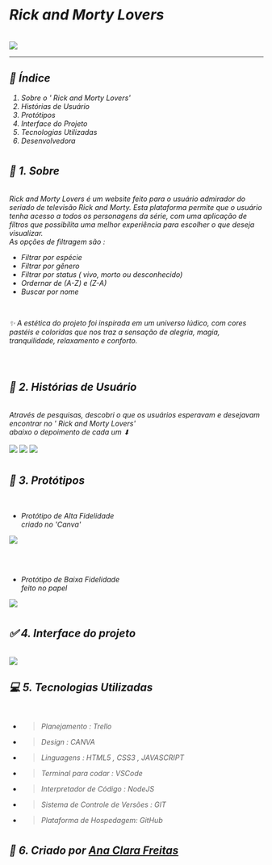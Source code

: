 # <i> Rick and Morty Lovers 
  
  <br>

<img src="https://cdn.dribbble.com/users/2313212/screenshots/12089395/media/ded884ae1c4b7d49e3696f1def8fcd81.jpg?compress=1&resize=400x300&vertical=top"/> 


<br> 

--- 

## 🌈  <i> Índice 
  
1. Sobre o ' Rick and Morty Lovers'
2. Histórias de Usuário
3. Protótipos
4. Interface do Projeto
5. Tecnologias Utilizadas
6. Desenvolvedora

#
       
## 🍄<i> 1. Sobre 
 <br>
Rick and Morty Lovers é um website feito para o usuário admirador do seriado de televisão Rick and Morty. Esta plataforma permite que o usuário tenha acesso a todos os personagens da série, com uma aplicação de filtros que possibilita uma melhor experiência para escolher o que deseja visualizar. <br>
As opções de filtragem são : <br>

 * Filtrar por espécie
 * Filtrar por gênero
 * Filtrar por status ( vivo, morto ou desconhecido)
 * Ordernar de (A-Z) e (Z-A)
 * Buscar por nome 

<br>

✨ A estética do projeto foi inspirada em um universo lúdico, com cores pastéis e coloridas que nos traz a sensação de alegria, magia, tranquilidade, relaxamento e conforto. 

<br>

#

## <i> 🔮 2. Histórias de Usuário 
<br>
Através de pesquisas, descobri o que os usuários esperavam e desejavam encontrar no ' Rick and Morty Lovers'<br >abaixo o depoimento de cada um ⬇ <br>

 <br>

<img src="https://lh3.googleusercontent.com/GDuU3C-0cPr2Fco_1GI_qS82qUWHeYepGFnUNpy3ZouxkzPcqkb0YAG3udcf2XxX86dHmRXqB6KNBs6jA60OZpiB_kxpGfP1QLQHBBbvMvyxQwRsjjcLKlZCiJeVgdeW6k60l0mNcePEUky4l-gALMYl6IW_tFmS1ffGbH9G7FoeuloJrv5hSVcn--rmG0edNNbnKuiA45dfVL5EbO-mDhad3aj0fhFkR9loAfflDL2msmFebh0_RQncM9fI4mwiIYzn4vmGbeHj628D2MM3B9NX99cEJ1_0il4sljV68_9UllCtaw4JvbJqTx-3TOmkhmpFmGlI8vOwqAttzGXspM5zQWuHqTG65zUV8u4o-yqNUuzwha_biv53VIl4eu9dp5Y5JcmFcT7TV2RhVzYFLhGlLjAWKzHEorcIb7C-uWi-CdFBGlNdG0tT35FF6JQGyuzWfkw8bNQfdTwBt48QLvE92zEivVPnqc7UMSG5jnK4PaGyh163kysn8b-2LiW3pm4BTDi9tpc7jUBiJ3QLEki9I1Le9jOAfxoJBK-Ep7dRFLPcB6DKrOFwEBpTLAKTRjLbT1OYiNCPkzczrl1iCMzM-XHNayrlONTFMeJQymvZ4cG7czEHg6wKiaSli6u0rAsqgcuwLYSn9u5JKjBQnpNJ79a1HjRDUKHF_MYUJZ23RH5UGKN1PZGlG6XYJ8_9cc99Lzs3b2xyOqjwmfy_l5P22dSSshsdi2n4zCxLCkFjTtFFmY1fPapsF9ACr-OMKIawGibvOQypIRYQQhKciy8ZdsnfOGGd4JZEKxfGS1mw73shMRxi7WgINvS9dKlclx8=w600-h300-no?authuser=0" />
  
<img src="https://lh3.googleusercontent.com/4158of1YZnGCB5Xs7fUrFuDwAZyCFScurSZ6m1lIUg5xTBlBKyKgBnKAJNOJSFvvt6S3RX0ubT-EOa8hl3AhhY3p0Yj_tprOMt0Z37tsHcpr89Q7WBvzBnI9WhyCn_O0mdMRDy8lYd2bFoMj_uNmnIjI89UkQS92dAn6bq3cMRj9J4v5E9gGugySlPf3REu5vKDNDnbbZTZ4BoFEujnCrR35aHpDS2s9CWO0FlcYK-Bnfw4mGlyTyj7g68kur2ZQc-o4qCbSJFHBvtxlC72E8ZMhL4QaWb00XckaDXNkGlJFoAwmX0Vlu1hjvW8ryuI9NGKnsZJodV4j1ftd0JoghJi-U7Q5MWzJrdZMpp3ftRnS30cNf4NDpCiYEJSFtT-tcC49u9ejVTRMYZf9X-pGSgEuPv3hKsJCSxK8MiM5Y5JDqsnNgm0OZYZ6Buxf4EK5E-g5Mfz9g4nC4wqI9gpZaODNNe0Xxuf0cXoRv0rEOVI8i71yNayii_Ub8gQ82VEj61vFEpiUIYeJbaz8ID9UA9PdH9kuUKSqzjFnMuu_1o8gtlVXenBCt74PxMGmxOAtLCLRo2B3Okn38FHrTi71aTi0x3tjUOBCt5x8beLUd65IJiEDyHDOSH6pl8IOMH6gxEnQwSvZchHHo6dIT2nbVFDu0p3RKEtiwKDJ6rv-rd_GFDJglwu4fWU2rUAjv5np7YL0jQ0-Sge5TcvIkkxUqxT2L0lUH_rBaA-iign379LAAgmdPixGTH9V621qmclb9XNaYyJ7sg5-tMdDcU1BnLk_JbiLSCpJmQfir-vIDaLroEqiUtsUkXRo_OJabTQQlOQ=w600-h300-no?authuser=0"/>
 
<img src="https://lh3.googleusercontent.com/CSW9_FOi7qVmINruesFxlAP0a23_D7jSH3roT_UOatMFmZF6DbXF-YFLVjzZa2pPy2kCix3pvUK-geDaVSyhmFY3reXIVIgMZmPADdqW9OwXEGu7GHu0S2LTJOmd9O4Ry7DuOAM1mvw4k6D7P7p2jm0WFliUtdnPJWlAlfJdMfLbISS1mJxNymTJctFxGszWkH5iGcmzMcRU_VWCuvZsIK84cxCyIMED8HOs0K6AAiVIuOcycVFXfniYvdSzxE9J0Pvmox8mZ-nborzjIpxK2YpjNnuLgHdgbPtZ4Sv-fR6TFwhuZSDZvWuT2QLDyGcOGvIFNxZTOh3e_x7kbCDvwFPlHyOv74bd1cZqJ5gvR3VtFjjYOCnq-yiw7qsXJdKAZy_dItGgdgSKId4bZzY3czRuYlSoiPES1qC01WWoomNl5DE0TZLOfIbbHZ7Pp2hq4M560AMmfSrcm09q54HJ2GNZgGqu7gRcynu3dFVdRSEc9Lg_i3bBvp0Qy23EXuREKn1wRwXyCUeB1f62mwCCxGKpeivrisR9EJqp5IQvoEuJXrStcMw3ZnGZMutOI_2RDe3tZ37a7CUpR_rOuBvGI22H_opWiaux2lpY8Axgnhj1cwlpAvkPuph05FlE0BgXgCyuVVQD2b9pEIVRkAuC9m_H9NXsze0WeHqSgnTC1Q0KxhoQHkmigTiQZM0HC8z_4Z2ae79n0fFzoIy4IruHeTsbzQ7EATegYUK6TlfPFIaaqOXDyRkgCEvO7TT8_Emm7qDpwwWW_dIbdJ33MZsSOmzQ2E2Spn_EhislOStGaB9KDCg_WOjOnX_8P67iYQ15OgE=w600-h300-no?authuser=0"/>  


<br>

#

## 🎨 <i> 3. Protótipos

<br>

*  Protótipo de Alta Fidelidade <br>
   criado no 'Canva' 

  <img src="https://lh3.googleusercontent.com/BN16bggz0qG1Qi7Krle8lvpiVyT382zeH5KzcPL621HTQ4hOJU44zGnId7D_LSdpLpslg7QKfZqsLSlfyzCM6OV-46UzgY-TTW0XNNcOCc5NhnFEZNCqk1FfHinTwM6BxJODEhueoIYjS4wrgmAOQN1GYtUonIK0hT5KEziTjmPqyZoV1E8VAj7HYal7O0cbB8XZEgc7cJGzoXCm9ffMCxt_gfnD4LgKdRXxWgDckVAmKcOVuksH8GKZUdRS0sKRadSExVuttcalc7YniMVeV91xJ8hFCHQKNXjPUmncBkWDnV0qv7odiuq7aUZWpYuUIRywctUKobTvhaNKTlXzw-rP4SAk_dm0lLPJGLT6sG0EjPFV37Z23ZOzWh-awYw01J6LN0WgBbc3-RnEkby8AOfGaLF49POV2LLvloFIZU-tqL8SduBxRS-J1vTHpk9CQBRmmX5rDxh6ryUTKgaLAxPlrwtOx4WgALRng-SqPyaa20DwgPO9gn6KDJ-rQRv0QkG3X5_sXnY5aLqWtYtv0detqTXblABTFugS8C3qU2x4KOwAedyhnjLivsUAyORkH1ffdPn6kqhMQxWYx1lqPWAtaZ4bu3efGcEd-E6xknbPl75u1v-mNtnraIyJkX0zP1eM-YRJvRfP8_MAGHbZ79ICsQo_eLvBJkhZXLFKSJuy8udjaYMFkxpxqttWqFP4vMnmKHWmB6eCMKAAVOlpfKMgUeffR5RZGT4YeNWMA-nNBre5X9EJJxOIWoN73Y7QeWsLAjyi1M43ciDndOvHmm50JYlDh54KEFO_TSkzvQO2nlNzQvSb8mAMFP-POhA4cQ=w600-h300-no?authuser=0" />

  <br><br>

  * Protótipo de Baixa Fidelidade <br>
    feito no papel

  <img src="https://lh3.googleusercontent.com/Zld-bvApLoe9SMQi8fZxIJrsRoLrqF0xkzjA6AUVrXva0w7gZOlGhgO50fNUAvvLjVfco55qnPA0nctXD4_T4-lI6YmIJbibImHuLj_SkUkHeXmBIe4aBQM4eMdNXjQhjxJx1TpObB8YhjxxXYAcF081hJMDxjwXAZHR4XwV8aujl3Jrwd6GcYxSmIK8UoKLcmIJhqwR8bnrBuQhrmYdEoJaaptZG06iKkY4ZW4abCFSWiSxRR7x2Y8s1VBepCs_HPXipcCmfk9uxca5MhLvWZjBNSh7hqDt0NHGwMY4mXL7qV_w6CTEx_0HgA5ZZnanHTaL3lP_fi0yhHQ-IKC8bPxbNie9Sd1_0FQoz1ZFV2XnNQwmeL32pMqzdJJ39vjMzquYmJuv5YHBAKozyfAcBXwzInZ67CENQCWwpbPwt1xwuCkKE9BnXRuompCjeRyjYFucbBG5s7T1FrdRczZA-Bsx8nMzfhvNyFGFCRwBsYPS1cI4GOsBh9wXoRMXpFfnr-Hx_UBl62nj7_x9Q6OmVdKi4voFSZbDCEnHmMiSMn5uw_VneYMZnTul50qQzHpa3I0XQWfDOg8mBFEHMk8YSQRHaXuGGjL61VIgf-Fb2TieIVwQ436kojh1Zn-B0Q861ZV8Xk2rkhlPpVaPUe7-t_gaIKDnbY3Jmgc05bwH__uWGno2jxvRMwDxvJvBmYdWIEFD0-_Yn2GqR6o91Q-4IvapyHCD_NxEywg37Fcj-qj6PBQruh-uvWQHc7CX2YmAPE-wGZfnI2YHwqlwmXDKKOOr7ZGcdOgcytY9BTOzz_CA0PPl2GKwiUND4kFTD05RgEY=w600-h300-no?authuser=0"/>

<br>

#
## ✅ 4. Interface do projeto    
  <br>
  <img src="https://lh3.googleusercontent.com/bzgx_k5e11TFt9khotSYHGX_IOLVXh5a4m5XUGiKljA3n8BbqxMjaHctHjBv0r5LLzh9sSOkSSH4ysNxB8ByzC7-sG9okMtp3MzNfx5wXIljEiuZcAeX2UQGhUK3_Eljxi-zIBaf4xYTPzHdaJFnvT2o81TprxtRuOzvt_1iA8adrKIi8AWc3X9NCpbUacmCRiZqN_4iMQCR9tVvCgBA6TJbylY4scH0DZirqV5KHbiOtM9vxsveBYqqE5OGS1ueWJqnUPnZqlOiDsRcq2QJwKOJa0ZOm5zR7Q147KV4x-v0536W4KRKC-9-aKkhui10UYosyFSkW8CIHi0UAWcJ234YEGHaYmP5GdTAhbTTPglO3lLNV4TW73w4E65LsT_TOPfBK2GU3SzBlAFYmIT7HBY3o2kMO30VM-e2FvhREPJMGHp2xOsIVP8RYeeWUeJBbacmk3BvXAFpkNBZ0uYmSxBWXGbroq1UUI0eM4jRzoxIz8IlIuDFx4B5nXJBeAceDMOu_J03zPmnEav3tcjnxLjQKLy8RIgB_LQhf98dtg4a9YCQunCVcPRfgspm9cy1Xj7x--OxAHm3Y6j3Z7VQxf8wzx_VAOBlh-k7swfXRAvj4cOI5OYXuSBq2lrfeeFB8d0RXkT_pIn5niIwnfSESLc5ZL5HUeBcibxf2WqXADH-_eTe7peRBdmn8kUWwXZ8QKS350q0euQIKMb8vBJ5dyiJZSTtzDIuLP5pIHhCNoOnSc_MSwGYE7ORkk3b8vUiyZbgvhp5gHF6bMYWYDa9LRG9Y41l9jloWNWZ3uoIpuL59p1_bvNLzsJDennbp__eRIM=w631-h300-no?authuser=0"/>
  

## 💻 5. Tecnologias Utilizadas
<br> 

 * > Planejamento : Trello
 * >Design : CANVA
 * > Linguagens : HTML5 , CSS3 , JAVASCRIPT
 * > Terminal para codar : VSCode
 * > Interpretador de Código : NodeJS
 * > Sistema de Controle de Versões : GIT
 * > Plataforma de Hospedagem: GitHub

 #

 ## 🎀 6. Criado por [Ana Clara Freitas](https://www.linkedin.com/in/ana-clara-freitas-454513230/)


